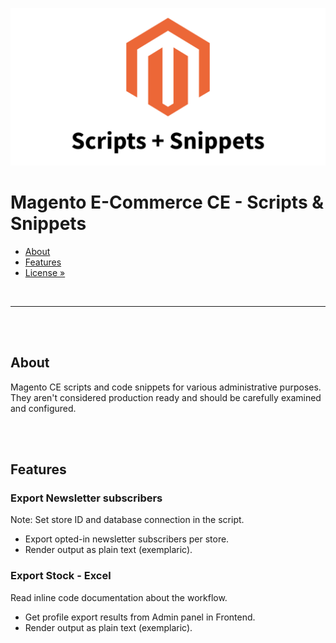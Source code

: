 ![Preview](preview.png)

# Magento E-Commerce CE - Scripts & Snippets

- [About](#about)
- [Features](#features)
- [License »](/LICENSE.md)

<br>

---

<br><br>

## About

Magento CE scripts and code snippets for various administrative purposes.
They aren't considered production ready and should be carefully examined and configured.


<br><br>

## Features

### Export Newsletter subscribers

Note: Set store ID and database connection in the script.

- Export opted-in newsletter subscribers per store.
- Render output as plain text (exemplaric).


### Export Stock - Excel

Read inline code documentation about the workflow.

- Get profile export results from Admin panel in Frontend.
- Render output as plain text (exemplaric).

